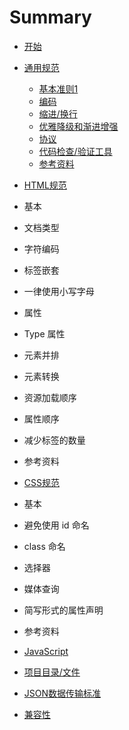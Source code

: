 # Summary

* [开始](README.md)
* [通用规范](common.md)
	* [基本准则1](https://wuuashen.gitbooks.io/globalegrow-web-standard/content/common.html#基本准则)
	* [编码](https://wuuashen.gitbooks.io/globalegrow-web-standard/content/common.html##编码)
	* [缩进/换行](https://wuuashen.gitbooks.io/globalegrow-web-standard/content/common.html#缩进/换行)
	* [优雅降级和渐进增强](https://wuuashen.gitbooks.io/globalegrow-web-standard/content/common.html#优雅降级和渐进增强)
	* [协议](https://wuuashen.gitbooks.io/globalegrow-web-standard/content/common.html#协议)
	* [代码检查/验证工具](https://wuuashen.gitbooks.io/globalegrow-web-standard/content/common.html#代码检查/验证工具)
	* [参考资料](common.md#参考资料)

* [HTML规范](html.md)
* 基本
* 文档类型
* 字符编码
* 标签嵌套
* 一律使用小写字母
* 属性
* Type 属性
* 元素并排
* 元素转换
* 资源加载顺序
* 属性顺序
* 减少标签的数量
* 参考资料
* [CSS规范](css.md)
* 基本
* 避免使用 id 命名
* class 命名
* 选择器
* 媒体查询
* 简写形式的属性声明
* 参考资料
* [JavaScript](javascript.md)
* [项目目录/文件](folder.md)
* [JSON数据传输标准](json.md)
* [兼容性](compatible.md)